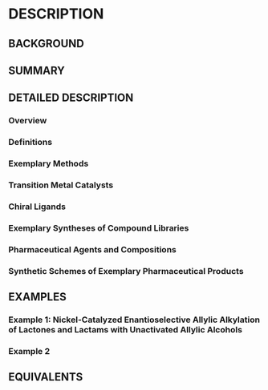# DESCRIPTION

## BACKGROUND

## SUMMARY

## DETAILED DESCRIPTION

### Overview

### Definitions

### Exemplary Methods

### Transition Metal Catalysts

### Chiral Ligands

### Exemplary Syntheses of Compound Libraries

### Pharmaceutical Agents and Compositions

### Synthetic Schemes of Exemplary Pharmaceutical Products

## EXAMPLES

### Example 1: Nickel-Catalyzed Enantioselective Allylic Alkylation of Lactones and Lactams with Unactivated Allylic Alcohols

### Example 2

## EQUIVALENTS

